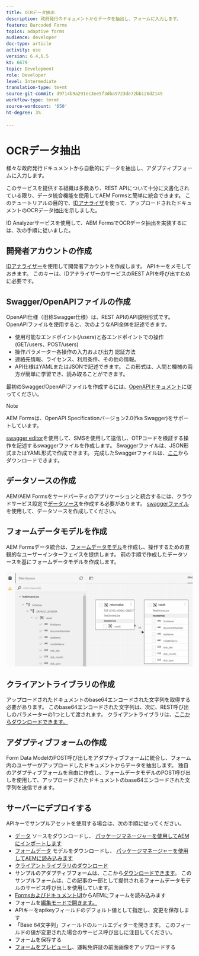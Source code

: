 ```yaml
---
title: OCRデータ抽出
description: 政府発行のドキュメントからデータを抽出し、フォームに入力します。
feature: Barcoded Forms
topics: adaptive forms
audience: developer
doc-type: article
activity: use
version: 6.4,6.5
kt: 6679
topic: Development
role: Developer
level: Intermediate
translation-type: tm+mt
source-git-commit: d9714b9a291ec3ee5f3dba9723de72bb120d2149
workflow-type: tm+mt
source-wordcount: '650'
ht-degree: 3%

---
```




# OCRデータ抽出

様々な政府発行ドキュメントから自動的にデータを抽出し、アダプティブフォームに入力します。

このサービスを提供する組織は多数あり、REST APIについて十分に文書化されている限り、データ統合機能を使用してAEM Formsと簡単に統合できます。 このチュートリアルの目的で、[IDアナライザ](https://www.idanalyzer.com/)を使って、アップロードされたドキュメントのOCRデータ抽出を示しました。

ID Analyzerサービスを使用して、AEM FormsでOCRデータ抽出を実装するには、次の手順に従いました。

## 開発者アカウントの作成

[IDアナライザー](https://portal.idanalyzer.com/signin.html)を使用して開発者アカウントを作成します。 APIキーをメモしておきます。 このキーは、IDアナライザーのサービスのREST APIを呼び出すために必要です。

## Swagger/OpenAPIファイルの作成

OpenAPI仕様（旧称Swagger仕様）は、REST APIのAPI説明形式です。 OpenAPIファイルを使用すると、次のようなAPI全体を記述できます。

* 使用可能なエンドポイント(/users)と各エンドポイントでの操作(GET/users、POST/users)
* 操作パラメーター各操作の入力および出力
認証方法
* 連絡先情報、ライセンス、利用条件、その他の情報。
* API仕様はYAMLまたはJSONで記述できます。 この形式は、人間と機械の両方が簡単に学習でき、読み取ることができます。

最初のSwagger/OpenAPIファイルを作成するには、[OpenAPIドキュメント](https://swagger.io/docs/specification/2-0/basic-structure/)に従ってください。

>[!NOTE]
> AEM Formsは、OpenAPI Specificationバージョン2.0(fka Swagger)をサポートしています。

[swagger editor](https://editor.swagger.io/)を使用して、SMSを使用して送信し、OTPコードを検証する操作を記述するswaggerファイルを作成します。 Swaggerファイルは、JSON形式またはYAML形式で作成できます。 完成したSwaggerファイルは、[ここ](assets/drivers-license-swagger.zip)からダウンロードできます。

## データソースの作成

AEM/AEM Formsをサードパーティのアプリケーションと統合するには、クラウドサービス設定で[データソース](https://docs.adobe.com/content/help/en/experience-manager-learn/forms/ic-web-channel-tutorial/parttwo.html)を作成する必要があります。 [swaggerファイル](assets/drivers-license-swagger.zip)を使用して、データソースを作成してください。

## フォームデータモデルを作成

AEM Formsデータ統合は、[フォームデータモデル](https://docs.adobe.com/content/help/en/experience-manager-65/forms/form-data-model/create-form-data-models.html)を作成し、操作するための直観的なユーザーインターフェイスを提供します。 前の手順で作成したデータソースを基にフォームデータモデルを作成します。

![fdm](assets/test-dl-fdm.PNG)

## クライアントライブラリの作成

アップロードされたドキュメントのbase64エンコードされた文字列を取得する必要があります。 このbase64エンコードされた文字列は、次に、REST呼び出しのパラメーターの1つとして渡されます。
クライアントライブラリは、[ここからダウンロードできます。](assets/drivers-license-client-lib.zip)

## アダプティブフォームの作成

Form Data ModelのPOST呼び出しをアダプティブフォームに統合し、フォーム内のユーザーがアップロードしたドキュメントからデータを抽出します。 独自のアダプティブフォームを自由に作成し、フォームデータモデルのPOST呼び出しを使用して、アップロードされたドキュメントのbase64エンコードされた文字列を送信できます。

## サーバーにデプロイする

APIキーでサンプルアセットを使用する場合は、次の手順に従ってください。

* [データ](assets/drivers-license-source.zip) ソースをダウンロードし、 [パッケージマネージャーを使用してAEMにインポートします](http://localhost:4502/crx/packmgr/index.jsp)
* [フォームデータ](assets/drivers-license-fdm.zip) モデルをダウンロードし、 [パッケージマネージャーを使用してAEMに読み込みます](http://localhost:4502/crx/packmgr/index.jsp)
* [クライアントライブラリのダウンロード](assets/drivers-license-client-lib.zip)
* サンプルのアダプティブフォームは、ここから[ダウンロードできます](assets/adaptive-form-dl.zip)。 このサンプルフォームは、この記事の一部として提供されるフォームデータモデルのサービス呼び出しを使用しています。
* [FormsおよびドキュメントUI](http://localhost:4502/aem/forms.html/content/dam/formsanddocuments)からAEMにフォームを読み込みます
* フォームを[編集モードで開きます。](http://localhost:4502/editor.html/content/forms/af/driverslicenseandpassport.html)
* APIキーをapikeyフィールドのデフォルト値として指定し、変更を保存します
* 「Base 64文字列」フィールドのルールエディターを開きます。 このフィールドの値が変更された場合のサービス呼び出しに注目してください。
* フォームを保存する
* [フォームをプレビューし](http://localhost:4502/content/dam/formsanddocuments/driverslicenseandpassport/jcr:content?wcmmode=disabled)、運転免許証の前面画像をアップロードする


